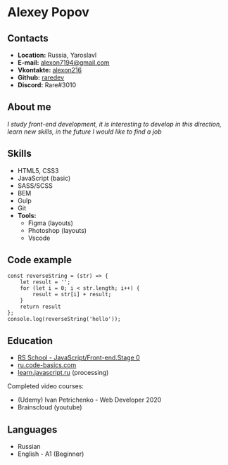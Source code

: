 #  Alexey Popov
## Contacts
- **Location:** Russia, Yaroslavl
- **E-mail:** alexon7194@gmail.com
- **Vkontakte:** [alexon216](https://vk.com/alexon216)
- **Github:** [raredev](https://github.com/raredev)
- **Discord:** Rare#3010

## About me
*I study front-end development, it is interesting to develop in this direction, learn new skills, in the future I would like to find a job*

## Skills
- HTML5, CSS3
- JavaScript (basic)
- SASS/SCSS
- BEM
- Gulp
- Git
- **Tools:**
   - Figma (layouts)
   - Photoshop (layouts)
   - Vscode

## Code example
    const reverseString = (str) => {
        let result = '';
        for (let i = 0; i < str.length; i++) {
            result = str[i] + result;
        }
        return result
    };
    console.log(reverseString('hello'));

## Education
- [RS School - JavaScript/Front-end.Stage 0](https://rs.school/js-stage0/)
- [ru.code-basics.com](https://ru.code-basics.com/)
- [learn.javascript.ru](https://learn.javascript.ru/) (processing)


Completed video courses:
- (Udemy) Ivan Petrichenko - Web Developer 2020 
- Brainscloud (youtube)

## Languages
- Russian
- English - A1 (Beginner)
